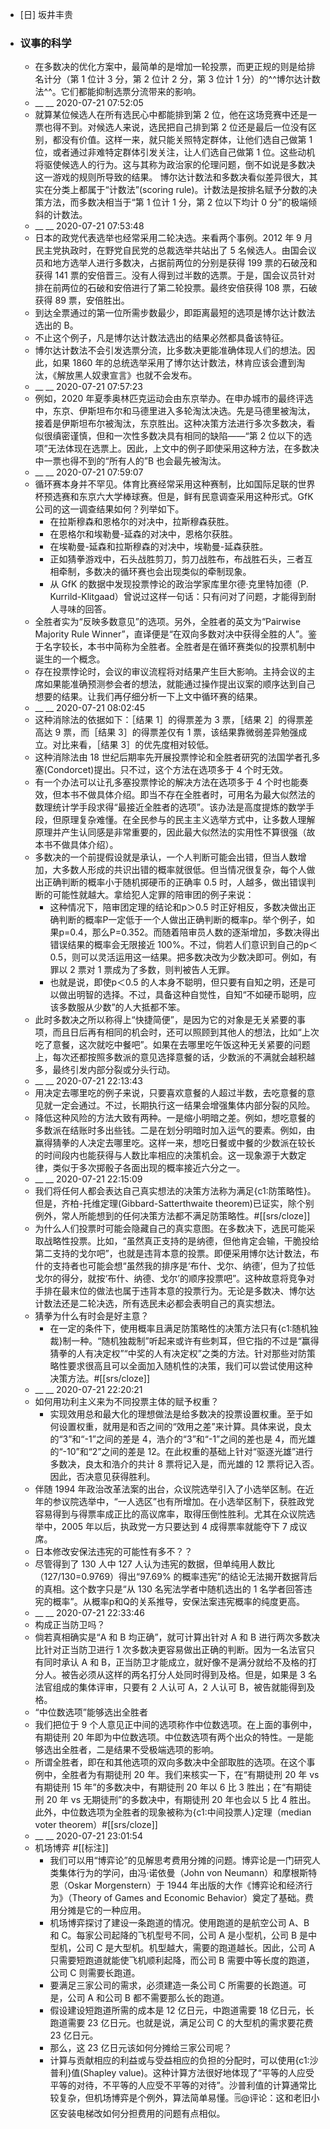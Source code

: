 - [日] 坂井丰贵
- ### 议事的科学
    - 在多数决的优化方案中，最简单的是增加一轮投票，而更正规的则是给排名计分（第 1 位计 3 分，第 2 位计 2 分，第 3 位计 1 分）的^^博尔达计数法^^。它们都能抑制选票分流带来的影响。
    - __ __ 2020-07-21 07:52:05
    - 就算某位候选人在所有选民心中都能排到第 2 位，他在这场竞赛中还是一票也得不到。对候选人来说，选民把自己排到第 2 位还是最后一位没有区别，都没有价值。这样一来，就只能关照特定群体，让他们选自己做第 1 位，或者通过非难特定群体引发关注，让人们选自己做第 1 位。这些动机将驱使候选人的行为。这与其称为政治家的伦理问题，倒不如说是多数决这一游戏的规则所导致的结果。
      博尔达计数法和多数决看似差异很大，其实在分类上都属于“计数法”(scoring rule)。计数法是按排名赋予分数的决策方法，而多数决相当于“第 1 位计 1 分，第 2 位以下均计 0 分”的极端倾斜的计数法。
    - __ __ 2020-07-21 07:53:48
    - 日本的政党代表选举也经常采用二轮决选。来看两个事例。2012 年 9 月民主党执政时，在野党自民党的总裁选举共站出了 5 名候选人。由国会议员和地方选举人进行多数决，占据前两位的分别是获得 199 票的石破茂和获得 141 票的安倍晋三。没有人得到过半数的选票。于是，国会议员针对排在前两位的石破和安倍进行了第二轮投票。最终安倍获得 108 票，石破获得 89 票，安倍胜出。
    - 到达全票通过的第一位所需步数最少，即距离最短的选项是博尔达计数法选出的 B。
    - 不止这个例子，凡是博尔达计数法选出的结果必然都具备该特征。
    - 博尔达计数法不会引发选票分流，比多数决更能准确体现人们的想法。因此，如果 1860 年的总统选举采用了博尔达计数法，林肯应该会遭到淘汰，《解放黑人奴隶宣言》也就不会发布。
    - __ __ 2020-07-21 07:57:23
    - 例如，2020 年夏季奥林匹克运动会由东京举办。在申办城市的最终评选中，东京、伊斯坦布尔和马德里进入多轮淘汰决选。先是马德里被淘汰，接着是伊斯坦布尔被淘汰，东京胜出。这种决策方法进行多次多数决，看似很缜密谨慎，但和一次性多数决具有相同的缺陷——“第 2 位以下的选项”无法体现在选票上。因此，上文中的例子即使采用这种方法，在多数决中一票也得不到的“所有人的”B 也会最先被淘汰。
    - __ __ 2020-07-21 07:59:07
    - 循环赛本身并不罕见。体育比赛经常采用这种赛制，比如国际足联的世界杯预选赛和东京六大学棒球赛。但是，鲜有民意调查采用这种形式。GfK 公司的这一调查结果如何？列举如下。
        - 在拉斯穆森和恩格尔的对决中，拉斯穆森获胜。
        - 在恩格尔和埃勒曼-延森的对决中，恩格尔获胜。
        - 在埃勒曼-延森和拉斯穆森的对决中，埃勒曼-延森获胜。
        - 正如猜拳游戏中，石头战胜剪刀，剪刀战胜布，布战胜石头，三者互相牵制，多数决的循环赛也会出现类似的牵制现象。
        - 从 GfK 的数据中发现投票悖论的政治学家库里尔德·克里特加德（P. Kurrild-Klitgaad）曾说过这样一句话：只有问对了问题，才能得到耐人寻味的回答。
    - 全胜者实为“反映多数意见”的选项。另外，全胜者的英文为“Pairwise Majority Rule Winner”，直译便是“在双向多数对决中获得全胜的人”。鉴于名字较长，本书中简称为全胜者。全胜者是在循环赛类似的投票机制中诞生的一个概念。
    - 存在投票悖论时，会议的审议流程将对结果产生巨大影响。主持会议的主席如果能准确预测参会者的想法，就能通过操作提出议案的顺序达到自己想要的结果。让我们再仔细分析一下上文中循环赛的结果。
    - __ __ 2020-07-21 08:02:45
    - 这种消除法的依据如下：［结果 1］的得票差为 3 票，［结果 2］的得票差高达 9 票，而［结果 3］的得票差仅有 1 票，该结果靠微弱差异勉强成立。对比来看，［结果 3］的优先度相对较低。
    - 这种消除法由 18 世纪后期率先开展投票悖论和全胜者研究的法国学者孔多塞(Condorcet)提出。只不过，这个方法在选项多于 4 个时无效。
    - 有一个办法可以让孔多塞投票悖论的解决方法在选项多于 4 个时也能奏效，但本书不做具体介绍。即当不存在全胜者时，可用名为最大似然法的数理统计学手段求得“最接近全胜者的选项”。该办法是高度提炼的数学手段，但原理复杂难懂。在全民参与的民主主义选举方式中，让多数人理解原理并产生认同感是非常重要的，因此最大似然法的实用性不算很强（故本书不做具体介绍）。
    - 多数决的一个前提假设就是承认，一个人判断可能会出错，但当人数增加，大多数人形成的共识出错的概率就很低。但当情况很复杂，每个人做出正确判断的概率小于随机掷硬币的正确率 0.5 时，人越多，做出错误判断的可能性就越大。拿给犯人定罪的陪审团的例子来说：
        - 这种情况下，陪审团定理的结论和p＞0.5 时正好相反，多数决做出正确判断的概率P一定低于一个人做出正确判断的概率p。举个例子，如果p=0.4，那么P=0.352。而随着陪审员人数的逐渐增加，多数决得出错误结果的概率会无限接近 100%。不过，倘若人们意识到自己的p＜0.5，则可以灵活运用这一结果。把多数决改为少数决即可。例如，有罪以 2 票对 1 票成为了多数，则判被告人无罪。
        - 也就是说，即使p＜0.5 的人本身不聪明，但只要有自知之明，还是可以做出明智的选择。不过，具备这种自觉性，自知“不如硬币聪明，应该多数服从少数”的人大抵都不笨。
    - 此时多数决之所以称得上“快捷简便”，是因为它的对象是无关紧要的事项，而且日后再有相同的机会时，还可以照顾到其他人的想法，比如“上次吃了意餐，这次就吃中餐吧”。如果在去哪里吃午饭这种无关紧要的问题上，每次还都按照多数派的意见选择意餐的话，少数派的不满就会越积越多，最终引发内部分裂或分头行动。
    - __ __ 2020-07-21 22:13:43
    - 用决定去哪里吃的例子来说，只要喜欢意餐的人超过半数，去吃意餐的意见就一定会通过。不过，长期执行这一结果会增强集体内部分裂的风险。
    - 降低这种风险的方法大致有两种。一是缩小明暗之差。例如，想吃意餐的多数派在结账时多出些钱。二是在划分明暗时加入运气的要素。例如，由赢得猜拳的人决定去哪里吃。这样一来，想吃日餐或中餐的少数派在较长的时间段内也能获得与人数比率相应的决策机会。这一现象源于大数定律，类似于多次掷骰子各面出现的概率接近六分之一。
    - __ __ 2020-07-21 22:15:09
    - 我们将任何人都会表达自己真实想法的决策方法称为满足{c1:防策略性}。但是，齐柏-托维定理(Gibbard-Satterthwaite theorem)已证实，除个别例外，常人所能想到的任何决策方法都不满足防策略性。#[[srs/cloze]]
    - 为什么人们投票时可能会隐藏自己的真实意图。在多数决下，选民可能采取战略性投票。比如，“虽然真正支持的是纳德，但他肯定会输，干脆投给第二支持的戈尔吧”，也就是违背本意的投票。即便采用博尔达计数法，布什的支持者也可能会想“虽然我的排序是‘布什、戈尔、纳德’，但为了拉低戈尔的得分，就按‘布什、纳德、戈尔’的顺序投票吧”。这种故意将竞争对手排在最末位的做法也属于违背本意的投票行为。无论是多数决、博尔达计数法还是二轮决选，所有选民未必都会表明自己的真实想法。
    - 猜拳为什么有时会是好主意？
        - 在一定的条件下，使用概率且满足防策略性的决策方法只有{c1:随机独裁}制一种。“随机独裁制”听起来或许有些刺耳，但它指的不过是“赢得猜拳的人有决定权”“中奖的人有决定权”之类的方法。针对那些对防策略性要求很高且可以全面加入随机性的决策，我们可以尝试使用这种决策方法。#[[srs/cloze]]
    - __ __ 2020-07-21 22:20:21
    - 如何用功利主义来为不同投票主体的赋予权重？
        - 实现效用总和最大化的理想做法是给多数决的投票设置权重。至于如何设置权重，就用是和否之间的“效用之差”来计算。具体来说，良太的“3”和“-1”之间的差是 4，浩介的“3”和“-1”之间的差也是 4，而光雄的“-10”和“2”之间的差是 12。在此权重的基础上针对“驱逐光雄”进行多数决，良太和浩介的共计 8 票将记入是，而光雄的 12 票将记入否。因此，否决意见获得胜利。
    - 伴随 1994 年政治改革法案的出台，众议院选举引入了小选举区制。在近年的参议院选举中，“一人选区”也有所增加。在小选举区制下，获胜政党容易得到与得票率成正比的高议席率，取得压倒性胜利。尤其在众议院选举中，2005 年以后，执政党一方只要达到 4 成得票率就能夺下 7 成议席。
    - 日本修改安保法违宪的可能性有多不？？
    - 尽管得到了 130 人中 127 人认为违宪的数据，但单纯用人数比（127/130=0.9769）得出“97.69% 的概率违宪”的结论无法揭开数据背后的真相。这个数字只是“从 130 名宪法学者中随机选出的 1 名学者回答违宪的概率”。从概率p和Q的关系推导，安保法案违宪概率的纯度更高。
    - __ __ 2020-07-21 22:33:46
    - 构成正当防卫吗？
    - 倘若真相确实是“A 和 B 均正确”，就可计算出针对 A 和 B 进行两次多数决比针对正当防卫进行 1 次多数决更容易做出正确的判断。因为一名法官只有同时承认 A 和 B，正当防卫才能成立，就好像不是满分就给不及格的打分人。被告必须从这样的两名打分人处同时得到及格。但是，如果是 3 名法官组成的集体评审，只要有 2 人认可 A，2 人认可 B，被告就能得到及格。
    - “中位数选项”能够选出全胜者
    - 我们把位于 9 个人意见正中间的选项称作中位数选项。在上面的事例中，有期徒刑 20 年即为中位数选项。中位数选项有两个出众的特性。一是能够选出全胜者，二是结果不受极端选项的影响。
    - 所谓全胜者，即在和其他选项的双向多数决中全部取胜的选项。在这个事例中，全胜者为有期徒刑 20 年。我们来核实一下，在“有期徒刑 20 年 vs 有期徒刑 15 年”的多数决中，有期徒刑 20 年以 6 比 3 胜出；在“有期徒刑 20 年 vs 无期徒刑”的多数决中，有期徒刑 20 年也会以 5 比 4 胜出。此外，中位数选项为全胜者的现象被称为{c1:中间投票人}定理（median voter theorem）#[[srs/cloze]]
    - __ __ 2020-07-21 23:01:54
    - 机场博弈 #[[标注]]
        - 我们可以用“博弈论”的见解思考费用分摊的问题。博弈论是一门研究人类集体行为的学问，由冯·诺依曼（John von Neumann）和摩根斯特恩（Oskar Morgenstern）于 1944 年出版的大作《博弈论和经济行为》（Theory of Games and Economic Behavior）奠定了基础。费用分摊是它的一种应用。
        - 机场博弈探讨了建设一条跑道的情况。使用跑道的是航空公司 A、B 和 C。每家公司起降的飞机型号不同，公司 A 是小型机，公司 B 是中型机，公司 C 是大型机。机型越大，需要的跑道越长。因此，公司 A 只需要短跑道就能使飞机顺利起降，而公司 B 需要中等长度的跑道，公司 C 则需要长跑道。
        - 要满足三家公司的需求，必须建造一条公司 C 所需要的长跑道。可是，公司 A 和公司 B 都不需要那么长的跑道。
        - 假设建设短跑道所需的成本是 12 亿日元，中跑道需要 18 亿日元，长跑道需要 23 亿日元。也就是说，满足公司 C 的大型机的需求要花费 23 亿日元。
        - 那么，这 23 亿日元该如何分摊给三家公司呢？
        - 计算与贡献相应的利益或与受益相应的负担的分配时，可以使用{c1:沙普利}值(Shapley value)。这种计算方法很好地体现了“平等的人应受平等的对待，不平等的人应受不平等的对待”。沙普利值的计算通常比较复杂，但机场博弈是个例外，算法简单易懂。🗒@评论：这和老旧小区安装电梯改如何分担费用的问题有点相似。
